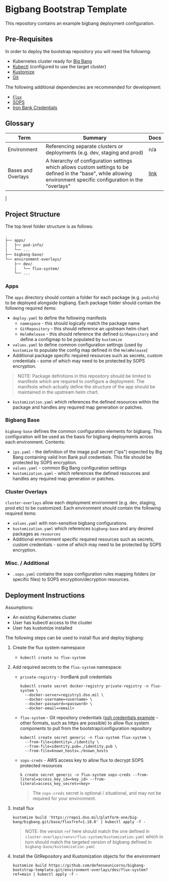 # Bigbang Bootstrap Template

This repository contains an example bigbang deployment configuration.

## Pre-Requisites
In order to deploy the bootstrap repository you will need the following:

* Kubernetes cluster ready for [Big Bang](https://repo1.dso.mil/platform-one/big-bang/bigbang/-/blob/master/docs/d_prerequisites.md)
* [Kubectl](https://kubernetes.io/docs/tasks/tools/install-kubectl/) (configured to use the target cluster)
* [Kustomize](https://kubectl.docs.kubernetes.io/installation/kustomize/)
* [Git](https://git-scm.com/book/en/v2/Getting-Started-Installing-Git)

The following additional dependencies are recommended for development:
* [`Flux`](https://fluxcd.io/docs/installation/)
* [SOPS](https://github.com/mozilla/sops)
* [Iron Bank Credentials](https://registry1.dso.mil)

## Glossary
| Term | Summary | Docs |
| ---- | ----------- | ---- |
| Environment | Referencing separate clusters or deployments (e.g. dev, staging and prod) | n/a |
| Bases and Overlays | A hierarchy of configuration settings which allows custom settings to be defined in the "base", while allowing environment specific configuration in the "overlays" | [link](https://kubernetes.io/docs/tasks/manage-kubernetes-objects/kustomization/#bases-and-overlays) |
|

## Project Structure
The top level folder structure is as follows:
```bash
.
├── apps/
│   ├── pod-info/
│   └── ...
├── bigbang-base/
└── environment-overlays/
    ├── dev/
    │   └── flux-system/
    └── ...
```

### Apps
The `apps` directory should contain a folder for each package (e.g. `podinfo`) to be deployed alongside bigbang. Each package folder should contain the following required items:

* `deploy.yaml` to define the following manifests
    * `namespace` - this should logically match the package name
    * `GitRepository` - this should reference an upstream helm chart
    * `HelmRelease` - this should reference the defined `GitRepository` and define a configmap to be populated by `kustomize`
* `values.yaml` to define common configuration settings (used by `kustomize` to populate the config map defined in the `HelmRelease`)
* Additional package specific required resources such as secrets, custom credentials - some of which may need to be protected by SOPS encryption.
> NOTE: Package definitions in this repository should be limited to manifests which are required to configure a deployment. The manifests which actually define the structure of the app should be maintained in the upstream helm chart.
* `kustomization.yaml` which references the defined resources within the package and handles any required map generation or patches.

### Bigbang Base
`bigbang-base` defines the common configuration elements for bigbang. This configuration will be used as the basis for bigbang deployments across each environment. Contents:

* `ips.yaml` - the definition of the image pull secret ("ips") expected by Big Bang containing valid Iron Bank pull credentials. This file should be protected by SOPS encryption.
* `values.yaml` - common Big Bang configuration settings
* `kustomization.yaml` - which references the defined resources and handles any required map generation or patches.

### Cluster Overlays
`cluster-overlays` allow each deployment environment (e.g. dev, staging, prod etc) to be customized. Each environment should contain the following required items:

* `values.yaml` with non-sensitive bigbang configurations.
* `kustomization.yaml` which references `bigbang-base` and any desired packages as `resources`
* Additional environment specific required resources such as secrets, custom credentials - some of which may need to be protected by SOPS encryption.

### Misc. / Additional
* `.sops.yaml` contains the sops configuration rules mapping folders (or specific files) to SOPS encryption/decryption resources. 

## Deployment Instructions
Assumptions:
* An existing Kubernetes cluster
* User has kubectl access to the cluster
* User has kustomize installed 

The following steps can be used to install flux and deploy bigbang:
1. Create the flux system namespace 
    * `kubectl create ns flux-system`

2. Add required secrets to the `flux-system` namespace:
    * `private-registry` - IronBank pull credentials
      ```
      kubectl create secret docker-registry private-registry -n flux-system \
        --docker-server=registry1.dso.mil \
        --docker-username=<username> \
        --docker-password=<password> \
        --docker-email=<email>
      ```
    * `flux-system` - Git repository credentials ([ssh credentials example](https://fluxcd.io/docs/components/source/gitrepositories/#ssh-authentication) - other formats, such as https are possible) to allow flux system components to pull from the bootstrap/configuration repository
      ```
      kubectl create secret generic -n flux-system flux-system \
        --from-file=identity=./identity \
        --from-file=identity.pub=./identity.pub \
        --from-file=known_hosts=./known_hosts
      ```
    * `sops-creds` - AWS access key to allow flux to decrypt SOPS protected resources
      ```
      k create secret generic -n flux-system sops-creds --from-literal=access_key_id=<key_id> --from-literal=access_key_secret=<key>
      ```
      > The `sops-creds` secret is optional / situational, and may not be required for your environment.

3. Install flux
    ```
    kustomize build 'https://repo1.dso.mil/platform-one/big-bang/bigbang.git/base/flux?ref=1.18.0' | kubectl apply -f -
    ```
    > NOTE: the version `ref` here should match the one defined in `cluster-overlays/<env>/flux-system/kustomization.yaml` which in turn should match the targeted version of bigbang defined in `bigbang-base/kustomization.yaml`

4. Install the GitRepository and Kustomization objects for the environment
    ```
    kustomize build https://github.com/defenseunicorns/bigbang-bootstrap-template.git/environment-overlays/dev/flux-system?ref=main | kubectl apply -f -
    ```